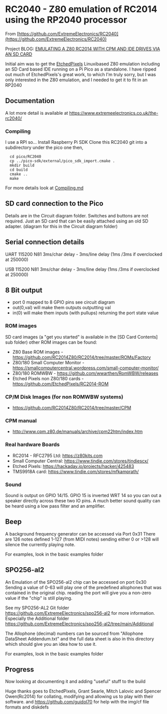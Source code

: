 # RC2040 - Z80 emulation of RC2014 using the RP2040 processor

From [https://github.com/ExtremeElectronics/RC2040](https://github.com/ExtremeElectronics/RC2040)

Project BLOG: [EMULATING A Z80 RC2014 WITH CPM AND IDE DRIVES VIA AN SD CARD](https://www.extremeelectronics.co.uk/emulating-a-z80-rc2014-with-cpm-and-ide-drives-via-an-sd-card/?fbclid=IwAR2SpCy6k0L9dJLwQDoQpEs33P0iwLk9EMd7RJukmF0W3G4tjbyC7-igIoY)

Initial aim was to get the [EtchedPixels](https://github.com/EtchedPixels) Linuxibased Z80 emulation including an SD Card based IDE running on a Pi Pico as a standalone.
I have ripped out much of EtchedPixels's great work, to which I'm truly sorry, but I was only interested in the Z80 emulation, and I needed to get it to fit in an RP2040

## Documentation

A lot more detail is available at https://www.extremeelectronics.co.uk/the-rc2040/

### Compiling

I use a RPI so...
Install Raspberry Pi SDK
Clone this RC2040 git into a subdirectory under the pico one then,

```shell
  cd pico/RC2040
  cp ../pico-sdk/external/pico_sdk_import.cmake .
  mkdir build
  cd build
  cmake ..
  make
 ```

For more details look at [Compiling.md](Compiling.md)

## SD card connection to the Pico

Details are in the Circuit diagram folder. Switches and buttons are not required. Just an SD card that can be easily attached using an old SD adapter. (diagram for this in the Circuit diagram folder)

## Serial connection details

UART 115200 N81 3ms/char delay - 3ms/line delay (1ms /3ms if overclocked at 250000)

USB  115200 N81 3ms/char delay - 3ms/line delay (1ms /3ms if overclocked at 250000)

## 8 Bit output

- port 0 mapped to 8 GPIO pins see circuit diagram
- out(0,val) will make them outputs outputting val
- in(0) will make them inputs (with pullups) returning the port state value

### ROM images

SD card images (a "get you started" is available in the [SD Card Contents] sub folder) other ROM images can be found:

- Z80 Base ROM images - https://github.com/RC2014Z80/RC2014/tree/master/ROMs/Factory
- Z80/180 Small Computer Monitor - https://smallcomputercentral.wordpress.com/small-computer-monitor/
- Z80/180 ROMWBW - https://github.com/wwarthen/RomWBW/releases
- Etched Pixels non Z80/180 cards - https://github.com/EtchedPixels/RC2014-ROM

### CP/M Disk Images (for non ROMWBW systems)

- https://github.com/RC2014Z80/RC2014/tree/master/CPM

### CPM manual

- http://www.cpm.z80.de/manuals/archive/cpm22htm/index.htm

### Real hardware Boards

- RC2014 - RFC2795 Ltd: https://z80kits.com
- Small Computer Central: https://www.tindie.com/stores/tindiescx/
- Etched Pixels: https://hackaday.io/projects/hacker/425483
- TMS9918A card: https://www.tindie.com/stores/mfkamprath/

### Sound

Sound is output on GPIO 14/15. GPIO 15 is inverted WRT 14 so you can out a speaker directly across these two IO pins. A much better sound quality can be heard using a low pass filter and an amplifier.

## Beep

A background frequency generator can be accessed via Port 0x31
There are 126 notes defined 1-127 (from MIDI notes) sending either 0 or >128 will silence the currently playing note.

For examples, look in the basic examples folder

## SPO256-al2

An Emulation of the SPO256-al2 chip can be accessed on port 0x30
Sending a value of 0-63 will play one of the predefined allophones that was contained in the original chip.
reading the port will give you a non-zero value if the "chip" is still playing.

See my SPO256-AL2 Git folder https://github.com/ExtremeElectronics/spo256-al2 for more information.
Especially the Additional folder https://github.com/ExtremeElectronics/spo256-al2/tree/main/Additional

The Allophone (decimal) numbers can be sourced from "Allophone DataSheet Addendum.txt" and the full data sheet is also in this directory which should give you an idea how to use it.

For examples, look in the basic examples folder

## Progress

Now looking at documenting it and adding "useful" stuff to the build

Huge thanks goes to EtchedPixels, Grant Searle, Mitch Lalovic and Spencer Owen(Rc2014) for collating, modifying and allowing us to play with their software. and https://github.com/guidol70 for help with the img/cf file formats and diskdefs
